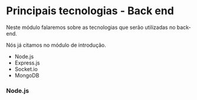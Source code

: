 # Principais tecnologias - Back end

Neste módulo falaremos sobre as tecnologias que serão utilizadas no back-end.

Nós já citamos no módulo de introdução.

* Node.js
* Express.js
* Socket.io
* MongoDB

### Node.js

